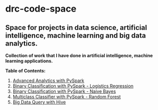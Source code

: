 # drc-code-space
## Space for projects in data science, artificial intelligence, machine learning and big data analytics.

**Collection of work that I have done in artificial intelligence, machine learning applications.**

**Table of Contents:**

1. <a href="https://github.com/dave2k77/drc-code-space/blob/main/PySparkDataAnalytics.py">Advanced Analytics with PySpark</a>
2. <a href="https://github.com/dave2k77/drc-code-space/blob/main/PySparkBinaryClassification.py">Binary Classification with PySpark - Logistics Regression</a>
3. <a href="https://github.com/dave2k77/drc-code-space/blob/main/PySparkNaiveBayesClassifier.py">Binary Classification with PySpark - Naive Bayes</a>
4. <a href="https://github.com/dave2k77/drc-code-space/blob/main/PySparkMulticlassClassification.py">Multiclass Classifier with PySpark - Random Forest</a>
5. <a href="https://github.com/dave2k77/drc-code-space/blob/main/unsw-nb15_analysis.sql">Big Data Query with Hive</a>
